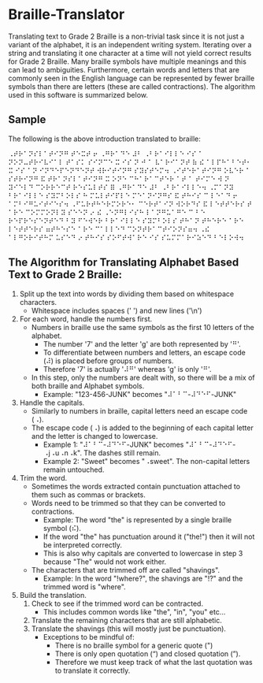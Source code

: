# Braille-Translator
Translating text to Grade 2 Braille is a non-trivial task since it is not just a variant of the alphabet, it is an independent writing system. Iterating over a string and translating it one character at a time will not yield correct results for Grade 2 Braille. Many braille symbols have multiple meanings and this can lead to ambiguities. Furthermore, certain words and letters that are commonly seen in the English language can be represented by fewer braille symbols than there are letters (these are called contractions). The algorithm used in this software is summarized below.

## Sample
The following is the above introduction translated to braille:

⠠⠞⠗⠁⠝⠎⠇⠁⠞⠊⠝⠛ ⠞⠑⠭⠞ ⠖ ⠠⠛⠗⠁⠙⠑ ⠼⠃ ⠠⠃⠗⠁⠊⠇⠇⠑ ⠊⠎ ⠁ ⠝⠕⠝⠤⠞⠗⠊⠧⠊⠁⠇ ⠞⠁⠎⠅ ⠎⠊⠝⠉⠑ ⠭ ⠊⠎ ⠝ ⠚ ⠁ ⠧⠁⠗⠊⠁⠝⠞ ⠷ ⠮ ⠁⠇⠏⠓⠁⠃⠑⠞⠂ ⠭ ⠊⠎ ⠁⠝ ⠊⠝⠙⠑⠏⠑⠝⠙⠑⠝⠞ ⠺⠗⠊⠞⠊⠝⠛ ⠎⠽⠎⠞⠑⠍⠲ ⠠⠊⠞⠑⠗⠁⠞⠊⠝⠛ ⠕⠧⠑⠗ ⠁ ⠎⠞⠗⠊⠝⠛ ⠯ ⠞⠗⠁⠝⠎⠇⠁⠞⠊⠝⠛ ⠭ ⠕⠝⠑ ⠉⠓⠁⠗⠁⠉⠞⠑⠗ ⠁⠞ ⠁ ⠞⠊⠍⠑ ⠺ ⠝ ⠽⠊⠑⠇⠙ ⠉⠕⠗⠗⠑⠉⠞ ⠗⠑⠎⠥⠇⠞⠎ ⠿ ⠠⠛⠗⠁⠙⠑ ⠼⠃ ⠠⠃⠗⠁⠊⠇⠇⠑⠲ ⠠⠍⠁⠝⠽ ⠃⠗⠁⠊⠇⠇⠑ ⠎⠽⠍⠃⠕⠇⠎ ⠓ ⠍⠥⠇⠞⠊⠏⠇⠑ ⠍⠑⠁⠝⠊⠝⠛⠎ ⠯ ⠞⠓⠊⠎ ⠉ ⠇⠑⠁⠙ ⠖ ⠁⠍⠃⠊⠛⠥⠊⠞⠊⠑⠎⠲ ⠠⠋⠥⠗⠞⠓⠑⠗⠍⠕⠗⠑⠂ ⠉⠑⠗⠞⠁⠊⠝ ⠺⠕⠗⠙⠎ ⠯ ⠇⠑⠞⠞⠑⠗⠎ ⠞ ⠁⠗⠑ ⠉⠕⠍⠍⠕⠝⠇⠽ ⠎⠑⠑⠝ ⠔ ⠮ ⠠⠑⠝⠛⠇⠊⠎⠓ ⠇⠁⠝⠛⠥⠁⠛⠑ ⠉ ⠃⠑ ⠗⠑⠏⠗⠑⠎⠑⠝⠞⠑⠙ ⠃⠽ ⠋⠑⠺⠑⠗ ⠃⠗⠁⠊⠇⠇⠑ ⠎⠽⠍⠃⠕⠇⠎ ⠞⠓⠁⠝ ⠞⠓⠑⠗⠑ ⠁⠗⠑ ⠇⠑⠞⠞⠑⠗⠎ ⠶⠞⠓⠑⠎⠑ ⠁⠗⠑ ⠉⠁⠇⠇⠑⠙ ⠉⠕⠝⠞⠗⠁⠉⠞⠊⠕⠝⠎⠶⠲ ⠠⠮ ⠁⠇⠛⠕⠗⠊⠞⠓⠍ ⠥⠎⠑⠙ ⠔ ⠞⠓⠊⠎ ⠎⠕⠋⠞⠺⠁⠗⠑ ⠊⠎ ⠎⠥⠍⠍⠁⠗⠊⠵⠑⠙ ⠃⠑⠇⠕⠺⠲


## The Algorithm for Translating Alphabet Based Text to Grade 2 Braille:
1. Split up the text into words by dividing them based on whitespace characters.
    - Whitespace includes spaces (' ') and new lines ('\n')
2. For each word, handle the numbers first.
    - Numbers in braille use the same symbols as the first 10 letters of the alphabet.
        - The number '7' and the letter 'g' are both represented by '⠛'.
        - To differentiate between numbers and letters, an escape code (⠼) is placed before groups of numbers.
        - Therefore '7' is actually '⠼⠛' whereas 'g' is only '⠛'.
    - In this step, only the numbers are dealt with, so there will be a mix of both braille and Alphabet symbols.
        - Example: "123-456-JUNK" becomes "⠼⠁⠃⠉-⠼⠙⠑⠋-JUNK"
3. Handle the capitals.
    - Similarly to numbers in braille, capital letters need an escape code (⠠).
    - The escape code (⠠) is added to the beginning of each capital letter and the letter is changed to lowercase.
        - Example 1: "⠼⠁⠃⠉-⠼⠙⠑⠋-JUNK" becomes "⠼⠁⠃⠉-⠼⠙⠑⠋-⠠j⠠u⠠n⠠k". The dashes still remain.
        - Example 2: "Sweet" becomes "⠠sweet". The non-capital letters remain untouched.
4. Trim the word.
    - Sometimes the words extracted contain punctuation attached to them such as commas or brackets.
    - Words need to be trimmed so that they can be converted to contractions.
        - Example: The word "the" is represented by a single braille symbol (⠮).
        - If the word "the" has punctuation around it ("the!") then it will not be interpreted correctly.
        - This is also why capitals are converted to lowercase in step 3 because "The" would not work either.
    - The characters that are trimmed off are called "shavings".
        - Example: In the word "!where?", the shavings are "!?" and the trimmed word is "where".
5. Build the translation.
    1. Check to see if the trimmed word can be contracted.
        - This includes common words like "the", "in", "you" etc...
    2. Translate the remaining characters that are still alphabetic.
    3. Translate the shavings (this will mostly just be punctuation).
        - Exceptions to be mindful of:
            - There is no braille symbol for a generic quote (")
            - There is only open quotation (“) and closed quotation (”).
            - Therefore we must keep track of what the last quotation was to translate it correctly.
